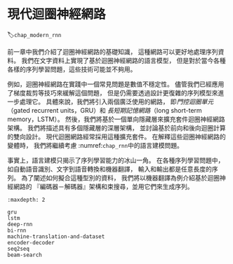 # 現代迴圈神經網路
:label:`chap_modern_rnn`

前一章中我們介紹了迴圈神經網路的基礎知識，
這種網路可以更好地處理序列資料。
我們在文字資料上實現了基於迴圈神經網路的語言模型，
但是對於當今各種各樣的序列學習問題，這些技術可能並不夠用。

例如，迴圈神經網路在實踐中一個常見問題是數值不穩定性。
儘管我們已經應用了梯度裁剪等技巧來緩解這個問題，
但是仍需要透過設計更復雜的序列模型來進一步處理它。
具體來說，我們將引入兩個廣泛使用的網路，
即*門控迴圈單元*（gated recurrent units，GRU）和
*長短期記憶網路*（long short-term memory，LSTM）。
然後，我們將基於一個單向隱藏層來擴充套件迴圈神經網路架構。
我們將描述具有多個隱藏層的深層架構，
並討論基於前向和後向迴圈計算的雙向設計。
現代迴圈網路經常採用這種擴充套件。
在解釋這些迴圈神經網路的變體時，
我們將繼續考慮 :numref:`chap_rnn`中的語言建模問題。

事實上，語言建模只揭示了序列學習能力的冰山一角。
在各種序列學習問題中，如自動語音識別、文字到語音轉換和機器翻譯，
輸入和輸出都是任意長度的序列。
為了闡述如何擬合這種型別的資料，
我們將以機器翻譯為例介紹基於迴圈神經網路的
『編碼器－解碼器』架構和束搜尋，並用它們來生成序列。

```toc
:maxdepth: 2

gru
lstm
deep-rnn
bi-rnn
machine-translation-and-dataset
encoder-decoder
seq2seq
beam-search
```
